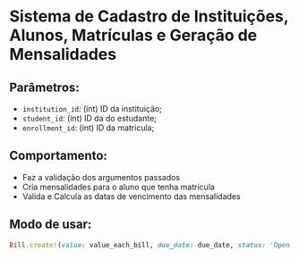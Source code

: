 # Sistema de Cadastro de Instituições, Alunos, Matrículas e Geração de Mensalidades
## Parâmetros:

- `institution_id`: (int) ID da instituição;
- `student_id`: (int) ID da do estudante;
- `enrollment_id`: (int) ID da matricula;

## Comportamento:

 - Faz a validação dos argumentos passados
 - Cria mensalidades para o aluno que tenha matricula
 - Valida e Calcula as datas de vencimento das mensalidades

## Modo de usar:

```Ruby
Bill.create!(value: value_each_bill, due_date: due_date, status: 'Open', enrollment_id: id) 
```

